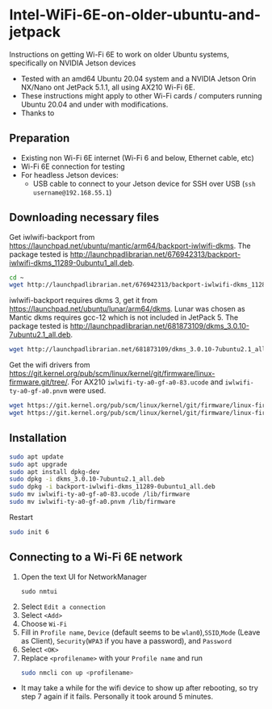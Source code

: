 # Intel-WiFi-6E-on-older-ubuntu-and-jetpack
Instructions on getting Wi-Fi 6E to work on older Ubuntu systems, specifically on NVIDIA Jetson devices

-   Tested with an amd64 Ubuntu 20.04 system and a NVIDIA Jetson Orin NX/Nano ont JetPack 5.1.1, all using AX210 Wi-Fi 6E. 
-   These instructions might apply to other Wi-Fi cards / computers running Ubuntu 20.04 and under with modifications.
-   Thanks to 

## Preparation
-   Existing non Wi-Fi 6E internet (Wi-Fi 6 and below, Ethernet cable, etc)
-   Wi-Fi 6E connection for testing
-   For headless Jetson devices:
    -   USB cable to connect to your Jetson device for SSH over USB (`ssh username@192.168.55.1`)

## Downloading necessary files
Get iwlwifi-backport from https://launchpad.net/ubuntu/mantic/arm64/backport-iwlwifi-dkms. The package tested is http://launchpadlibrarian.net/676942313/backport-iwlwifi-dkms_11289-0ubuntu1_all.deb.

```bash
cd ~ 
wget http://launchpadlibrarian.net/676942313/backport-iwlwifi-dkms_11289-0ubuntu1_all.deb
```

iwlwifi-backport requires dkms 3, get it from https://launchpad.net/ubuntu/lunar/arm64/dkms. Lunar was chosen as Mantic dkms requires gcc-12 which is not included in JetPack 5. The package tested is http://launchpadlibrarian.net/681873109/dkms_3.0.10-7ubuntu2.1_all.deb.

```bash
wget http://launchpadlibrarian.net/681873109/dkms_3.0.10-7ubuntu2.1_all.deb
```

Get the wifi drivers from https://git.kernel.org/pub/scm/linux/kernel/git/firmware/linux-firmware.git/tree/. For AX210 `iwlwifi-ty-a0-gf-a0-83.ucode` and `iwlwifi-ty-a0-gf-a0.pnvm` were used.

```bash
wget https://git.kernel.org/pub/scm/linux/kernel/git/firmware/linux-firmware.git/plain/iwlwifi-ty-a0-gf-a0-83.ucode
wget https://git.kernel.org/pub/scm/linux/kernel/git/firmware/linux-firmware.git/plain/iwlwifi-ty-a0-gf-a0.pnvm
```

## Installation

```bash
sudo apt update
sudo apt upgrade
sudo apt install dpkg-dev
sudo dpkg -i dkms_3.0.10-7ubuntu2.1_all.deb
sudo dpkg -i backport-iwlwifi-dkms_11289-0ubuntu1_all.deb
sudo mv iwlwifi-ty-a0-gf-a0-83.ucode /lib/firmware
sudo mv iwlwifi-ty-a0-gf-a0.pnvm /lib/firmware
```

Restart
```bash
sudo init 6
```

## Connecting to a Wi-Fi 6E network

1. Open the text UI for NetworkManager
    ```
    sudo nmtui
    ```
2. Select `Edit a connection`
3. Select `<Add>`
4. Choose `Wi-Fi`
5. Fill in `Profile name`, `Device` (default seems to be `wlan0`),`SSID`,`Mode` (Leave as Client), `Security`(`WPA3` if you have a password), and `Password`
6. Select `<OK>`
7. Replace `<profilename>` with your `Profile name` and run 
    ```bash
    sudo nmcli con up <profilename>
    ```

- It may take a while for the wifi device to show up after rebooting, so try step 7 again if it fails. Personally it took around 5 minutes.
